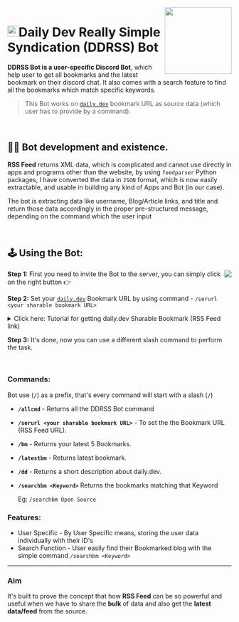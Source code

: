 <img align="right" src="https://user-images.githubusercontent.com/51878265/158046499-30013c0f-9fab-41cf-aad3-71c48c82c2f8.gif" height=150px>
<h1><img src="https://user-images.githubusercontent.com/51878265/158064566-853b9c0a-342f-4597-b88e-40a1cb9621cc.png" height=25>Daily Dev Really Simple Syndication (DDRSS) Bot</h1>

**DDRSS Bot is a user-specific Discord Bot**, which help user to get all bookmarks and the latest bookmark on their discord chat. It also comes with a search feature to find all the bookmarks which match specific keywords.
<br/>

> This Bot works on [`daily.dev`](https://daily.dev/) bookmark URL as source data (which user has to provide by a command).

<br/>

## 👨‍💻 Bot development and existence.

**RSS Feed** returns XML data, which is complicated and cannot use directly in apps and programs other than the website, by using `feedparser` Python packages, I have converted the data in `JSON` format, which is now easily extractable,  and usable in building any kind of Apps and Bot (in our case).

The bot is extracting data like username, Blog/Article links, and title and return those data accordingly in the proper pre-structured message, depending on the command which the user input

<br/>

## 🕹️ Using the Bot:

<img align ="right" src="https://user-images.githubusercontent.com/51878265/158052899-f3e0760e-cef5-4eeb-bf47-1d9e2e5b2ee4.png">**Step 1:** First you need to invite the Bot to the server, you can simply click on the right button 👉
 
**Step 2:** Set your [`daily.dev`](https://daily.dev/) Bookmark URL by using command - `/serurl <your sharable bookmark URL>`

<details>
 
 <summary> Click here: Tutorial for getting daily.dev Sharable Bookmark (RSS Feed link) </summary>

https://user-images.githubusercontent.com/51878265/158066794-5129f6f5-15ae-4b99-a764-e3e59bef8631.mp4
 <h6>Video Source - daily.dev Twitter<h6>






   
</details>







**Step 3:** It's done, now you can use a different slash command to perform the task.

<br/>

### Commands:

Bot use (**`/`**) as a prefix, that's every command will start with a slash (**`/`**)

- **`/allcmd`** - Returns all the DDRSS Bot command

- **`/serurl <your sharable bookmark URL>`** - To set the the Bookmark URL (RSS Feed URL).

- **`/bm`** - Returns your latest 5 Bookmarks.

- **`/latestbm`** - Returns latest bookmark.

- **`/dd`** - Returns a short description about daily.dev.

- **`/searchbm <Keyword>`** <keyword> Returns the bookmarks matching that Keyword
  
  Eg: `/searchbm Open Source`
  
### Features:
  
  - User Specific - By User Specific means, storing the user data individually with their ID's
  - Search Function - User easily find their Bookmarked blog with the simple command `/searchbm <Keyword>`
---



### Aim

It's built to prove the concept that how **RSS Feed** can be so powerful and useful when we have to share the **bulk** of data and also get the **latest data/feed** from the source. 
